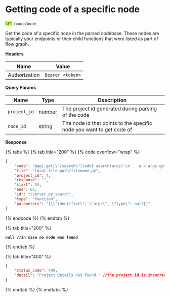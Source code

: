 # Getting code of a specific node

<mark style="color:green;">`GET`</mark> `/code/node`

Get the code of a specific node in the parsed codebase. These nodes are typically your endpoints or their child functions that were listed as part of flow graph.

**Headers**

| Name          | Value            |
| ------------- | ---------------- |
| Authorization | `Bearer <token>` |

**Query Params**

| Name         | Type   | Description                                                          |
| ------------ | ------ | -------------------------------------------------------------------- |
| `project_id` | number | The project id generated during parsing of the code                  |
| `node_id`    | string | The node id that points to the specific node you want to get code of |

**Response**

{% tabs %}
{% tab title="200" %}
{% code overflow="wrap" %}
```json
{
    "code": "@api.get(\"/search\")\ndef search(args):\n    q = args.get(\"q\", None)\n\n    if q is None:\n        return { \"error\": \"q parameter required\" }\n    else:\n        results = []\n        for item in example_data[\"items\"]:\n            if item[\"name\"].count(q) > 0:\n                results.append(item)\n        return { \"count\": len(results), \"items\": results }",
    "file": "local-file-path/filename.py",
    "project_id": 4,
    "response": "",
    "start": 55,
    "end": 66,
    "id": "/server.py:search",
    "type": "function",
    "parameters": "[{\"identifier\": \"args\", \"type\": null}]"
}
```
{% endcode %}
{% endtab %}

{% tab title="200" %}
<pre class="language-json" data-overflow="wrap"><code class="lang-json"><strong>null //in case no node was found 
</strong></code></pre>
{% endtab %}

{% tab title="400" %}
```json
{
    "status_code": 400,
    "detail": "Project Details not found." //the project id is incorrect
}
```
{% endtab %}
{% endtabs %}
